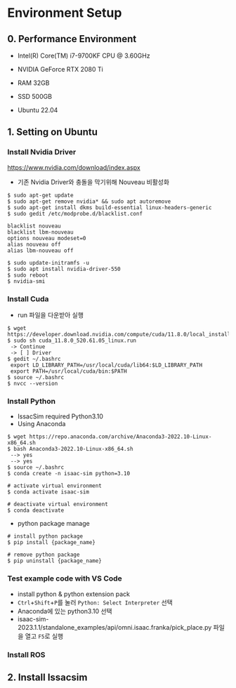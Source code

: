 # Environment Setup
## 0. Performance Environment
 - Intel(R) Core(TM) i7-9700KF CPU @ 3.60GHz
 - NVIDIA GeForce RTX 2080 Ti
 - RAM 32GB
 - SSD 500GB

 - Ubuntu 22.04

## 1. Setting on Ubuntu
### Install Nvidia Driver
https://www.nvidia.com/download/index.aspx

- 기존 Nvidia Driver와 충돌을 막기위해 Nouveau 비활성화
```
$ sudo apt-get update
$ sudo apt-get remove nvidia* && sudo apt autoremove 
$ sudo apt-get install dkms build-essential linux-headers-generic
$ sudo gedit /etc/modprobe.d/blacklist.conf
```
```
blacklist nouveau
blacklist lbm-nouveau
options nouveau modeset=0
alias nouveau off
alias lbm-nouveau off
```
```
$ sudo update-initramfs -u
$ sudo apt install nvidia-driver-550
$ sudo reboot
$ nvidia-smi
```

### Install Cuda
- run 파일을 다운받아 실행
```
$ wget https://developer.download.nvidia.com/compute/cuda/11.8.0/local_installers/cuda_11.8.0_520.61.05_linux.run
$ sudo sh cuda_11.8.0_520.61.05_linux.run
 -> Continue
 -> [ ] Driver
$ gedit ~/.bashrc
 export LD_LIBRARY_PATH=/usr/local/cuda/lib64:$LD_LIBRARY_PATH
 export PATH=/usr/local/cuda/bin:$PATH
$ source ~/.bashrc
$ nvcc --version
```

### Install Python
- IssacSim required Python3.10
- Using Anaconda
```install python3.10
$ wget https://repo.anaconda.com/archive/Anaconda3-2022.10-Linux-x86_64.sh
$ bash Anaconda3-2022.10-Linux-x86_64.sh
 --> yes
 --> yes
$ source ~/.bashrc
$ conda create -n isaac-sim python=3.10

# activate virtual environment
$ conda activate isaac-sim 

# deactivate virtual environment
$ conda deactivate
```

- python package manage
```
# install python package
$ pip install {package_name}

# remove python package
$ pip uninstall {package_name}
```

### Test example code with VS Code
- install python & python extension pack
- `Ctrl`+`Shift`+`P`를 눌러 `Python: Select Interpreter` 선택
- Anaconda에 있는 python3.10 선택
- isaac-sim-2023.1.1/standalone_examples/api/omni.isaac.franka/pick_place.py 파일을 열고 `F5`로 실행

### Install ROS

## 2. Install Issacsim  
